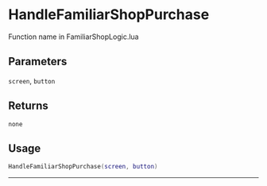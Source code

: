 # HandleFamiliarShopPurchase
Function name in FamiliarShopLogic.lua
## Parameters
`screen`, `button`
## Returns
`none`
## Usage
```lua
HandleFamiliarShopPurchase(screen, button)
```
---
